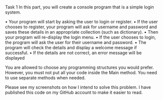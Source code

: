 Task 1
In this part, you will create a console program that is a simple login system.

•	Your program will start by asking the user to login or register.
•	If the user chooses to register, your program will ask for username and password and 
saves these details in an appropriate collection (such as dictionary).
•	Then your program will re-display the login menu.
•	If the user chooses to login, the program will ask the user for their username and 
password.
•	The program will check the details and display a welcome message if successful.
•	If the details are not correct, an error message will be displayed

You are allowed to choose any programming structures you would prefer.  However, you 
must not put all your code inside the Main method.  You need to use separate methods 
when needed.

Please see my screenshots on how I intend to solve this problem.
I have published this code on my GitHub account to make it easier to read.
